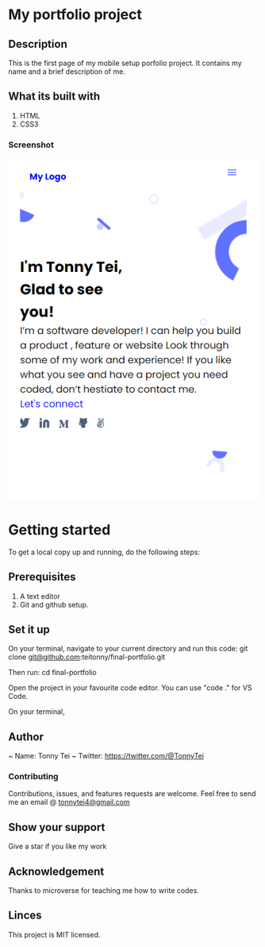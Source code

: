 # My portfolio project
## Description
This is the first page of my mobile setup porfolio project. It contains my name and a brief description of me.

## What its built with
1. HTML
2. CSS3

### Screenshot
![mobile-setup-portfolio](images/screenshot.png)



# Getting started
To get a local copy up and running, do the following steps:

## Prerequisites
1. A text editor
2. Git and github setup.

## Set it up
On your terminal, navigate to your current directory and run this code:
git clone git@github.com:teitonny/final-portfolio.git

Then run: 
cd final-portfolio


Open the project in your favourite code editor. 
You can use "code ." for VS Code.


On your terminal, 

## Author
 ~ Name: Tonny Tei
 ~ Twitter: https://twitter.com/@TonnyTei 

 ### Contributing
Contributions, issues, and features requests are welcome. 
Feel free to send me an email @ tonnytei4@gmail.com

  ## Show your support
Give a star if you like my work

## Acknowledgement
Thanks to microverse for teaching me how to write codes.

## Linces
This project is MIT licensed.
